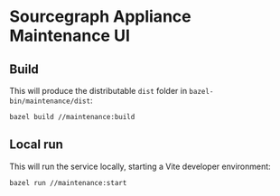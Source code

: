 # Sourcegraph Appliance Maintenance UI

## Build

This will produce the distributable `dist` folder in `bazel-bin/maintenance/dist`:

    bazel build //maintenance:build

## Local run

This will run the service locally, starting a Vite developer environment:

    bazel run //maintenance:start
